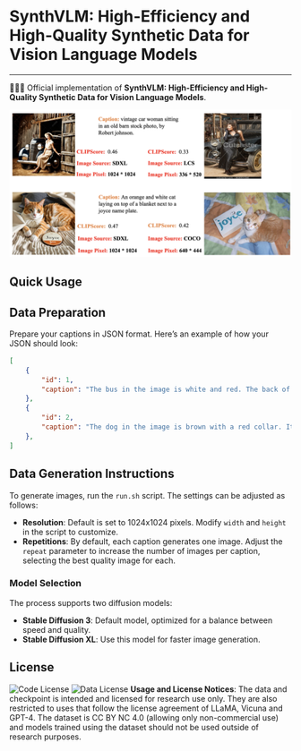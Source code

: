 # SynthVLM: High-Efficiency and High-Quality Synthetic Data for Vision Language Models

---

🚀🚀🚀 Official implementation of **SynthVLM: High-Efficiency and High-Quality Synthetic Data for Vision Language Models**.

<p align="center">
  <img src="https://raw.githubusercontent.com/starriver030515/SynthVLM/main/demo/imagecmp.jpg">
</p>


## Quick Usage

## Data Preparation

Prepare your captions in JSON format. Here’s an example of how your JSON should look:

```json
[
    {
        "id": 1,
        "caption": "The bus in the image is white and red. The back of the bus features an advertisement. The bus is driving down the street, which is crowded with people and other vehicles."
    },
    {
        "id": 2,
        "caption": "The dog in the image is brown with a red collar. It sits behind a window, looking out longingly, which gives it a sense of longing for the outdoors or something it sees."
    },
]
```

## Data Generation Instructions

To generate images, run the `run.sh` script. The settings can be adjusted as follows:

- **Resolution**: Default is set to 1024x1024 pixels. Modify `width` and `height` in the script to customize.
- **Repetitions**: By default, each caption generates one image. Adjust the `repeat` parameter to increase the number of images per caption, selecting the best quality image for each.

### Model Selection

The process supports two diffusion models:

- **Stable Diffusion 3**: Default model, optimized for a balance between speed and quality.
- **Stable Diffusion XL**: Use this model for faster image generation.

## License

![Code License](https://img.shields.io/badge/Code%20License-Apache_2.0-green.svg) ![Data License](https://img.shields.io/badge/Data%20License-CC%20By%20NC%204.0-red.svg) **Usage and License Notices**: The data and checkpoint is intended and licensed for research use only. They are also restricted to uses that follow the license agreement of LLaMA, Vicuna and GPT-4. The dataset is CC BY NC 4.0 (allowing only non-commercial use) and models trained using the dataset should not be used outside of research purposes.
